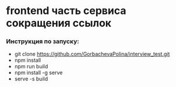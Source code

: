 # frontend часть сервиса сокращения ссылок
### Инструкция по запуску:
- git clone https://github.com/GorbachevaPolina/interview_test.git
- npm install 
- npm run build
- npm install -g serve
- serve -s build
